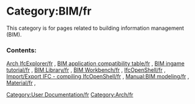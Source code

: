 # Category:BIM/fr
This category is for pages related to building information management (BIM).

### Contents:

[Arch IfcExplorer/fr](Arch_IfcExplorer/fr.md) , [BIM application compatibility table/fr](BIM_application_compatibility_table/fr.md) , [BIM ingame tutorial/fr](BIM_ingame_tutorial/fr.md) , [BIM Library/fr](BIM_Library/fr.md) , [BIM Workbench/fr](BIM_Workbench/fr.md) , [IfcOpenShell/fr](IfcOpenShell/fr.md) , [Import/Export IFC - compiling IfcOpenShell/fr](Import/Export_IFC_-_compiling_IfcOpenShell/fr.md) , [Manual:BIM modeling/fr](Manual:BIM_modeling/fr.md) , [Material/fr](Material/fr.md) ,

[Category:User Documentation/fr](Category:User_Documentation/fr.md) [Category:Arch/fr](Category:Arch/fr.md)
